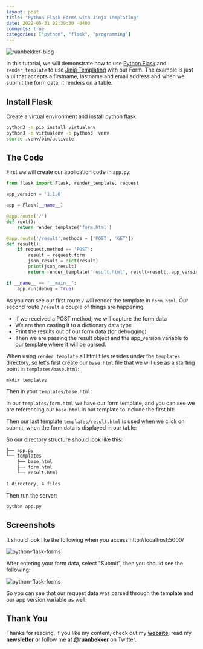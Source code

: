 ```yaml
---
layout: post
title: "Python Flask Forms with Jinja Templating"
date: 2022-05-31 02:39:30 -0400
comments: true
categories: ["python", "flask", "programming"]
---
```


![ruanbekker-blog](https://user-images.githubusercontent.com/567298/171112630-7fd74a3a-d216-4b4c-85a2-8d9de6428f45.png)

In this tutorial, we will demonstrate how to use [Python Flask](https://flask.palletsprojects.com/en/2.1.x/) and `render_template` to use [Jinja Templating](https://jinja.palletsprojects.com/en/3.1.x/) with our Form. The example is just a ui that accepts a firstname, lastname and email address and when we submit the form data, it renders on a table.

## Install Flask

Create a virtual environment and install python flask

```bash
python3 -m pip install virtualenv
python3 -m virtualenv -p python3 .venv
source .venv/bin/activate
```

## The Code

First we will create our application code in `app.py`:

```python
from flask import Flask, render_template, request

app_version = '1.1.0'

app = Flask(__name__)

@app.route('/')
def root():
    return render_template('form.html')

@app.route('/result',methods = ['POST', 'GET'])
def result():
    if request.method == 'POST':
        result = request.form
        json_result = dict(result)
        print(json_result)
        return render_template("result.html", result=result, app_version=app_version)

if __name__ == '__main__':
    app.run(debug = True)
```

As you can see our first route `/` will render the template in `form.html`. Our second route `/result` a couple of things are happening:
- If we received a POST method, we will capture the form data
- We are then casting it to a dictionary data type
- Print the results out of our form data (for debugging)
- Then we are passing the result object and the app_version variable to our template where it will be parsed.

When using `render_template` all html files resides under the `templates` directory, so let's first create our `base.html` file that we will use as a starting point in `templates/base.html`:

```
mkdir templates
```

Then in your `templates/base.html`:

<script src="https://gist.github.com/ruanbekker/4d6b3e91b629795b3429a15f5db72972.js"></script>

In our `templates/form.html` we have our form template, and you can see we are referencing our `base.html` in our template to include the first bit:

<script src="https://gist.github.com/ruanbekker/f9e0c78d12987e19862486e446378ed7.js"></script>

Then our last template `templates/result.html` is used when we click on submit, when the form data is displayed in our table:

<script src="https://gist.github.com/ruanbekker/ad40ae4c59a81e8c089e7df2d50c605a.js"></script>

So our directory structure should look like this:

```bash
├── app.py
└── templates
    ├── base.html
    ├── form.html
    └── result.html

1 directory, 4 files
```

Then run the server:

```
python app.py
```

## Screenshots

It should look like the following when you access http://localhost:5000/

![python-flask-forms](https://user-images.githubusercontent.com/567298/171111587-915935a6-1557-4039-bbd0-d1d95070c2ae.png)

After entering your form data, select "Submit", then you should see the following:

![python-flask-forms](https://user-images.githubusercontent.com/567298/171111868-9f8974d2-90cc-45c9-b930-da2d6ec96cbf.png)

So you can see that our request data was parsed through the template and our app version variable as well.

## Thank You

Thanks for reading, if you like my content, check out my **[website](https://ruan.dev)**, read my **[newsletter](http://digests.ruanbekker.com/?via=ruanbekker-blog)** or follow me at **[@ruanbekker](https://twitter.com/ruanbekker)** on Twitter.


